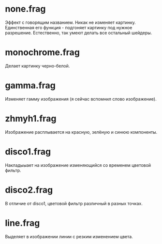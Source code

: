 # none.frag
Эффект с говорящим названием. Никак не изменяет картинку.
Единственная его функция - подгоняет картинку под нужное разрешение.
Естественно, так умеют делать все остальный шейдеры.

# monochrome.frag
Делает картинку черно-белой.

# gamma.frag
Изменяет гамму изображения (я сейчас вспомнил слово изображение).

# zhmyh1.frag
Изображение расплывается на красную, зелёную и синюю компоненты.

# disco1.frag
Накладыыает на изображение изменяющийся со временем цветовой фильтр.

# disco2.frag
В отличие от disco1, цветовой фильтр различный в разных точках.

# line.frag
Выделяет в изображении линии с резким изменением цвета.
